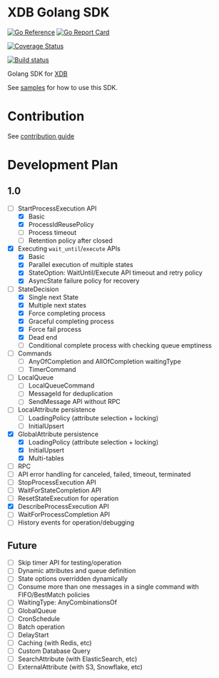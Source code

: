 # XDB Golang SDK
[![Go Reference](https://pkg.go.dev/badge/github.com/xdblab/xdb-golang-sdk.svg)](https://pkg.go.dev/github.com/xdblab/xdb-golang-sdk)
[![Go Report Card](https://goreportcard.com/badge/github.com/xdblab/xdb-golang-sdk)](https://goreportcard.com/report/github.com/xdblab/xdb-golang-sdk)

<!--- using build branch for coverage and build status. Because server depends on GoSDK, so main branch code not be testable until server has implemented the features --->
[![Coverage Status](https://codecov.io/github/xdblab/xdb-golang-sdk/coverage.svg?branch=build)](https://app.codecov.io/gh/xdblab/xdb-golang-sdk/branch/main)

[![Build status](https://github.com/xdblab/xdb-golang-sdk/actions/workflows/ci-tests.yml/badge.svg?branch=build)](https://github.com/xdblab/xdb-golang-sdk/actions/workflows/ci-tests.yml)


Golang SDK for [XDB](https://github.com/xdblab/xdb)

See [samples](https://github.com/xdblab/xdb-golang-samples) for how to use this SDK.
# Contribution
See [contribution guide](CONTRIBUTION.md)

# Development Plan

## 1.0
- [ ] StartProcessExecution API
  - [x] Basic
  - [x] ProcessIdReusePolicy
  - [ ] Process timeout
  - [ ] Retention policy after closed
- [x] Executing `wait_until`/`execute` APIs
  - [x] Basic
  - [x] Parallel execution of multiple states
  - [x] StateOption: WaitUntil/Execute API timeout and retry policy
  - [x] AsyncState failure policy for recovery
- [ ] StateDecision
  - [x] Single next State
  - [x] Multiple next states
  - [x] Force completing process
  - [x] Graceful completing process
  - [x] Force fail process
  - [x] Dead end
  - [ ] Conditional complete process with checking queue emptiness
- [ ] Commands
  - [ ] AnyOfCompletion and AllOfCompletion waitingType
  - [ ] TimerCommand
- [ ] LocalQueue
  - [ ] LocalQueueCommand
  - [ ] MessageId for deduplication
  - [ ] SendMessage API without RPC
- [ ] LocalAttribute persistence
  - [ ] LoadingPolicy (attribute selection + locking)
  - [ ] InitialUpsert
- [x] GlobalAttribute  persistence
  - [x] LoadingPolicy (attribute selection + locking)
  - [x] InitialUpsert
  - [x] Multi-tables 
- [ ] RPC
- [ ] API error handling for canceled, failed, timeout, terminated
- [ ] StopProcessExecution API
- [ ] WaitForStateCompletion API
- [ ] ResetStateExecution for operation
- [x] DescribeProcessExecution API
- [ ] WaitForProcessCompletion API
- [ ] History events for operation/debugging

## Future

- [ ] Skip timer API for testing/operation
- [ ] Dynamic attributes and queue definition
- [ ] State options overridden dynamically
- [ ] Consume more than one messages in a single command with FIFO/BestMatch policies
- [ ] WaitingType: AnyCombinationsOf
- [ ] GlobalQueue
- [ ] CronSchedule
- [ ] Batch operation
- [ ] DelayStart
- [ ] Caching (with Redis, etc)
- [ ] Custom Database Query
- [ ] SearchAttribute (with ElasticSearch, etc)
- [ ] ExternalAttribute (with S3, Snowflake, etc)